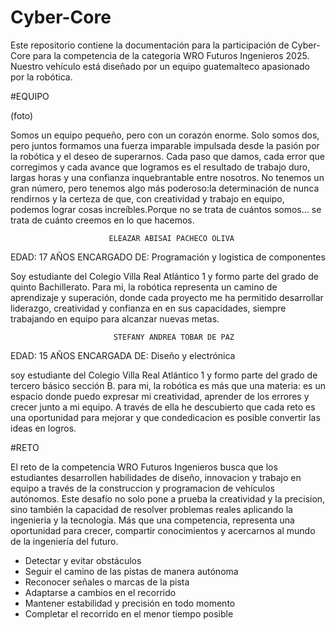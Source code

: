 # Cyber-Core

Este repositorio contiene la documentación para la participación de Cyber-Core para la 
competencia de la categoria WRO Futuros Ingenieros 2025. Nuestro vehículo está 
diseñado por un equipo guatemalteco apasionado por la robótica.






#EQUIPO


(foto)




Somos un equipo pequeño, pero con un corazón enorme. Solo somos dos, pero juntos formamos una fuerza imparable impulsada desde la 
pasión por la robótica y el deseo de superarnos. Cada paso que damos, cada error que corregimos y cada avance que logramos es el 
resultado de trabajo duro, largas horas y una confianza inquebrantable entre nosotros. No tenemos un gran número, pero tenemos algo 
más poderoso:la determinación de nunca rendirnos y la certeza de que, con creatividad y trabajo en equipo, podemos lograr cosas 
increíbles.Porque no se trata de cuántos somos… se trata de cuánto creemos en lo que hacemos.


                          ELEAZAR ABISAI PACHECO OLIVA
 EDAD: 17 AÑOS
 ENCARGADO DE: Programación y logistica de componentes
 
 Soy estudiante del Colegio Villa Real Atlántico 1 y formo parte del grado de quinto 
 Bachillerato. Para mi, la robótica representa un camino de aprendizaje y superación, 
 donde cada proyecto me ha permitido desarrollar liderazgo, creatividad y confianza en 
 en sus capacidades, siempre trabajando en equipo para alcanzar nuevas metas.



                           STEFANY ANDREA TOBAR DE PAZ
 
 EDAD: 15 AÑOS
 ENCARGADA DE: Diseño y electrónica

  soy estudiante del Colegio Villa Real Atlántico 1 y formo parte del grado de tercero 
  básico sección B. para mi, la robótica es más que una materia: es un espacio donde 
  puedo expresar mi creatividad, aprender de los errores y crecer junto a mi equipo. A 
  través de ella he descubierto que cada reto es una oportunidad para mejorar y que 
  condedicacion es posible convertir las ideas en logros.




#RETO

El reto de la competencia WRO Futuros Ingenieros busca que los estudiantes desarrollen habilidades de diseño, innovacion y trabajo en equipo a través de la construccion y programacion de vehículos autónomos. Este desafío no solo pone a prueba la creatividad y la precision, sino también la capacidad de resolver problemas reales aplicando la ingenieria y la tecnología. Más que una competencia, representa una oportunidad para crecer, compartir conocimientos y acercarnos al mundo de la ingeniería del futuro.

- Detectar y evitar obstáculos
- Seguir el camino de las pistas de manera autónoma
- Reconocer señales o marcas de la pista
- Adaptarse a cambios en el recorrido
- Mantener estabilidad y precisión en todo momento
- Completar el recorrido en el menor tiempo posible                                




                                           
